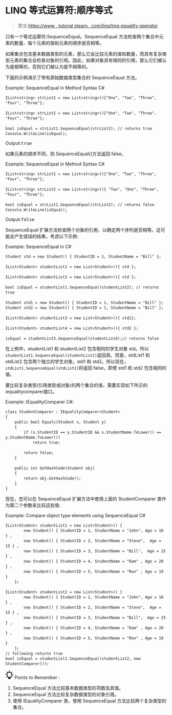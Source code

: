 # LINQ 等式运算符:顺序等式

> 原文:[https://www . tutorial stearn . com/linq/linq-equality-operator](https://www.tutorialsteacher.com/linq/linq-equality-operator)

只有一个等式运算符:SequenceEqual。SequenceEqual 方法检查两个集合中元素的数量、每个元素的值和元素的顺序是否相等。

如果集合包含基本数据类型的元素，那么它会比较元素的值和数量，而具有复杂类型元素的集合会检查对象的引用。因此，如果对象具有相同的引用，那么它们被认为是相等的，否则它们被认为是不相等的。

下面的示例演示了带有原始数据类型集合的 SequenceEqual 方法。

Example: SequenceEqual in Method Syntax C#

```
IList<string> strList1 = new List<string>(){"One", "Two", "Three", "Four", "Three"};

IList<string> strList2 = new List<string>(){"One", "Two", "Three", "Four", "Three"};

bool isEqual = strList1.SequenceEqual(strList2); // returns true
Console.WriteLine(isEqual);
```

Output:<samp>true</samp>

如果元素的顺序不同，则 SequenceEqual()方法返回 false。

Example: SequenceEqual in Method Syntax C#

```
IList<string> strList1 = new List<string>(){"One", "Two", "Three", "Four", "Three"};

IList<string> strList2 = new List<string>(){ "Two", "One", "Three", "Four", "Three"};

bool isEqual = strList1.SequenceEqual(strList2); // returns false
Console.WriteLine(isEqual);
```

Output:<samp>false</samp>

SequenceEqual 扩展方法检查两个对象的引用，以确定两个序列是否相等。这可能会产生错误的结果。考虑以下示例:

Example: SequenceEqual in C#

```
Student std = new Student() { StudentID = 1, StudentName = "Bill" };

IList<Student> studentList1 = new List<Student>(){ std };

IList<Student> studentList2 = new List<Student>(){ std };

bool isEqual = studentList1.SequenceEqual(studentList2); // returns true

Student std1 = new Student() { StudentID = 1, StudentName = "Bill" };
Student std2 = new Student() { StudentID = 1, StudentName = "Bill" };

IList<Student> studentList3 = new List<Student>(){ std1};

IList<Student> studentList4 = new List<Student>(){ std2 };

isEqual = studentList3.SequenceEqual(studentList4);// returns false
```

在上例中，studentList1 和 studentList2 包含相同的学生对象 std。所以`studentList1.SequenceEqual(studentList2)`返回真。但是，stdList1 和 stdList2 包含两个独立的学生对象，std1 和 std2。所以现在，`stdList1.SequenceEqual(stdList2)`将返回 false，即使 std1 和 std2 包含相同的值。

要比较复杂类型(引用类型或对象)的两个集合的值，需要实现如下所示的 iequalitycomparer<t>接口。</t>

Example: IEqualityComparer C#:

```
class StudentComparer : IEqualityComparer<Student>
{
    public bool Equals(Student x, Student y)
    {
        if (x.StudentID == y.StudentID && x.StudentName.ToLower() == y.StudentName.ToLower())
            return true;

        return false;
    }

    public int GetHashCode(Student obj)
    {
        return obj.GetHashCode();
    }
}
```

现在，您可以在 SequenceEqual 扩展方法中使用上面的 StudentComparer 类作为第二个参数来比较这些值:

Example: Compare object type elements using SequenceEqual C#

```
IList<Student> studentList1 = new List<Student>() { 
        new Student() { StudentID = 1, StudentName = "John", Age = 18 } ,
        new Student() { StudentID = 2, StudentName = "Steve",  Age = 15 } ,
        new Student() { StudentID = 3, StudentName = "Bill",  Age = 25 } ,
        new Student() { StudentID = 4, StudentName = "Ram" , Age = 20 } ,
        new Student() { StudentID = 5, StudentName = "Ron" , Age = 19 } 
    };

IList<Student> studentList2 = new List<Student>() { 
        new Student() { StudentID = 1, StudentName = "John", Age = 18 } ,
        new Student() { StudentID = 2, StudentName = "Steve",  Age = 15 } ,
        new Student() { StudentID = 3, StudentName = "Bill",  Age = 25 } ,
        new Student() { StudentID = 4, StudentName = "Ram" , Age = 20 } ,
        new Student() { StudentID = 5, StudentName = "Ron" , Age = 19 } 
    };
// following returns true
bool isEqual = studentList1.SequenceEqual(studentList2, new StudentComparer());
```

![](img/85db52f5404f0c468e1b194aa487d6a1.png)  Points to Remember :

1.  SequenceEqual 方法比较基本数据类型的项数及其值。
2.  SequenceEqual 方法比较复杂数据类型的对象引用。
3.  使用 IEqualityComparer 类，使用 SequenceEqual 方法比较两个复杂类型的集合。